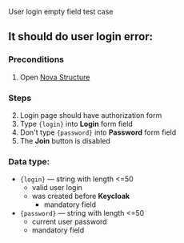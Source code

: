 User login empty field test case

## It should do user login error:

### Preconditions

1. Open [Nova Structure]()

### Steps

2. Login page should have authorization form
3. Type `{login}` into **Login** form field
4. Don't type `{password}` into **Password** form field
5. The **Join** button is disabled

### Data type:

* `{login}` — string with length <=50
    * valid user login
    * was created before **Keycloak**
        * mandatory field
* `{password}` — string with length <=50
    * current user password
    * mandatory field